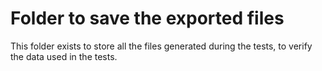 # Folder to save the exported files

This folder exists to store all the files generated during the tests, to verify the data used in the tests.
